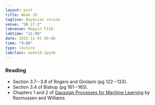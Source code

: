 ```yaml
---
layout: post
title: Week 10
tagline: Bayesian review
venue: "SB LT-2"
labvenue: Mappin F110
labtime: "11:00"
date: 2015-12-01 09:00
time: "9:00"
type: lecture
labclass: week10.ipynb
---
```


### Reading

-   Section 3.7--3.8 of Rogers and Girolami (pg 122--133).
-   Section 3.4 of Bishop (pg 161--165).
-   Chapters 1 and 2 of [Gaussian Processes for Machine
    Learning](http://www.gaussianprocess.org/gpml/chapters/) by
    Rasmussen and Williams

